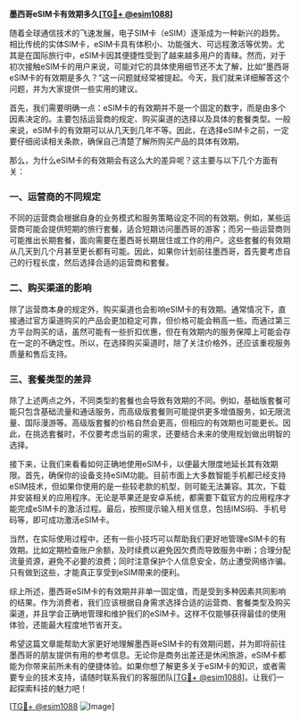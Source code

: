 **墨西哥eSIM卡有效期多久[[TG💪+ @esim1088](https://t.me/s/esim1088)]**

随着全球通信技术的飞速发展，电子SIM卡（eSIM）逐渐成为一种新兴的趋势。相比传统的实体SIM卡，eSIM卡具有体积小、功能强大、可远程激活等优势。尤其是在国际旅行中，eSIM卡因其便捷性受到了越来越多用户的青睐。然而，对于初次接触eSIM卡的用户来说，可能对它的具体使用细节还不太了解，比如“墨西哥eSIM卡的有效期是多久？”这一问题就经常被提起。今天，我们就来详细解答这个问题，并为大家提供一些实用的建议。

首先，我们需要明确一点：eSIM卡的有效期并不是一个固定的数字，而是由多个因素决定的。主要包括运营商的规定、购买渠道的选择以及具体的套餐类型。一般来说，eSIM卡的有效期可以从几天到几年不等。因此，在选择eSIM卡之前，一定要仔细阅读相关条款，确保自己清楚了解所购买产品的具体有效期。

那么，为什么eSIM卡的有效期会有这么大的差异呢？这主要与以下几个方面有关：

### **一、运营商的不同规定**
不同的运营商会根据自身的业务模式和服务策略设定不同的有效期。例如，某些运营商可能会提供短期的旅行套餐，适合短期访问墨西哥的游客；而另一些运营商则可能推出长期套餐，面向需要在墨西哥长期居住或工作的用户。这些套餐的有效期从几天到几个月甚至更长都有可能。因此，如果你计划前往墨西哥，首先要考虑自己的行程长度，然后选择合适的运营商和套餐。

### **二、购买渠道的影响**
除了运营商本身的规定外，购买渠道也会影响eSIM卡的有效期。通常情况下，直接通过官方渠道购买的产品会更加稳定可靠，但价格可能会稍高一些。而通过第三方平台购买的话，虽然可能有一些折扣优惠，但在有效期内的服务保障上可能会存在一定的不确定性。所以，在选择购买渠道时，除了关注价格外，还应该重视服务质量和售后支持。

### **三、套餐类型的差异**
除了上述两点之外，不同类型的套餐也会导致有效期的不同。例如，基础版套餐可能只包含基础流量和通话服务，而高级版套餐则可能提供更多增值服务，如无限流量、国际漫游等。高级版套餐的价格自然会更高，但相应的有效期也可能更长。因此，在挑选套餐时，不仅要考虑当前的需求，还要结合未来的使用规划做出明智的选择。

接下来，让我们来看看如何正确地使用eSIM卡，以便最大限度地延长其有效期限。首先，确保你的设备支持eSIM功能。目前市面上大多数智能手机都已经支持eSIM技术，但如果你使用的是一些较老款的机型，则可能无法兼容。其次，下载并安装相关的应用程序。无论是苹果还是安卓系统，都需要下载官方的应用程序才能完成eSIM卡的激活过程。最后，按照提示输入相关信息，包括IMSI码、手机号码等，即可成功激活eSIM卡。

当然，在实际使用过程中，还有一些小技巧可以帮助我们更好地管理eSIM卡的有效期。比如定期检查账户余额，及时续费以避免因欠费而导致服务中断；合理分配流量资源，避免不必要的浪费；同时注意保护个人信息安全，防止遭受网络诈骗。只有做到这些，才能真正享受到eSIM带来的便利。

综上所述，墨西哥eSIM卡的有效期并非单一固定值，而是受到多种因素共同影响的结果。作为消费者，我们应该根据自身需求选择合适的运营商、套餐类型及购买渠道，并且学会正确地管理和维护我们的eSIM卡。这样不仅能够获得最佳的使用体验，还能最大程度地节省开支。

希望这篇文章能帮助大家更好地理解墨西哥eSIM卡的有效期问题，并为即将前往墨西哥的朋友提供有用的参考信息。无论你是商务出差还是休闲旅游，eSIM卡都能为你带来前所未有的便捷体验。如果你想了解更多关于eSIM卡的知识，或者需要专业的技术支持，请随时联系我们的客服团队[[TG💪+ @esim1088](https://t.me/s/esim1088)]。让我们一起探索科技的魅力吧！

[[TG💪+ @esim1088](https://t.me/s/esim1088) ![Image](https://i.postimg.cc/4NQfJmqS/Snipaste-2025-05-13-00-14-12.png)]